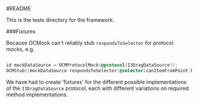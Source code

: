 #README

This is the tests directory for the framework.

###Fixtures

Because OCMock can't reliably stub `respondsToSelector` for protocol mocks, e.g.


```objective-c

id mockDataSource = OCMProtocolMock(@protocol(I3DragDataSource));
OCMStub([mockDataSource respondsToSelector:@selector(canItemFromPoint:beRearrangedWithItemAtPoint:inCollection:)]).andReturn(YES);


```

We have had to create 'fixtures' for the different possible implementations of the `I3DragDataSource` protocol, each with different variations on required method implementations.
